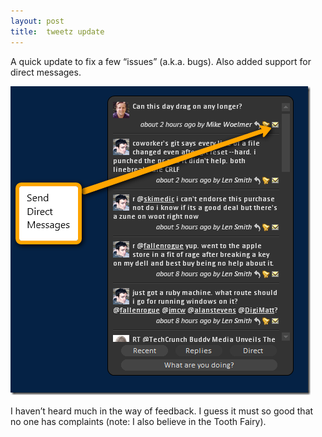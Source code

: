 ```yaml
---
layout: post
title:  tweetz update
---
```

A quick update to fix a few “issues” (a.k.a. bugs). Also added support for direct messages.

![2009-07-22_1801](/cdn/images/blog/tweetzupdate_FD60/20090722_1801.png)

I haven’t heard much in the way of feedback. I guess it must so good that no one has complaints (note: I also believe in the Tooth Fairy).
